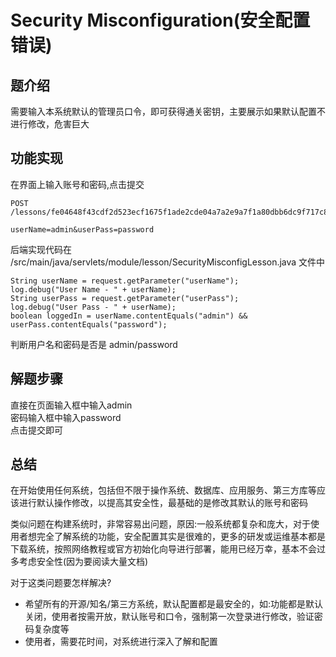 # Security Misconfiguration(安全配置错误)

## 题介绍
需要输入本系统默认的管理员口令，即可获得通关密钥，主要展示如果默认配置不进行修改，危害巨大

## 功能实现 
在界面上输入账号和密码,点击提交

```
POST /lessons/fe04648f43cdf2d523ecf1675f1ade2cde04a7a2e9a7f1a80dbb6dc9f717c833

userName=admin&userPass=password
```
后端实现代码在 /src/main/java/servlets/module/lesson/SecurityMisconfigLesson.java 文件中

```
String userName = request.getParameter("userName");
log.debug("User Name - " + userName);
String userPass = request.getParameter("userPass");
log.debug("User Pass - " + userName);
boolean loggedIn = userName.contentEquals("admin") && userPass.contentEquals("password");
```
判断用户名和密码是否是 admin/password 

## 解题步骤  
直接在页面输入框中输入admin  
密码输入框中输入password  
点击提交即可 

## 总结  
在开始使用任何系统，包括但不限于操作系统、数据库、应用服务、第三方库等应该进行默认操作修改，以提高其安全性，最基础的是修改其默认的账号和密码

类似问题在构建系统时，非常容易出问题，原因:一般系统都复杂和庞大，对于使用者想完全了解系统的功能，安全配置其实是很难的，更多的研发或运维基本都是下载系统，按照网络教程或官方初始化向导进行部署，能用已经万幸，基本不会过多考虑安全性(因为要阅读大量文档)  

对于这类问题要怎样解决?  

- 希望所有的开源/知名/第三方系统，默认配置都是最安全的，如:功能都是默认关闭，使用者按需开放，默认账号和口令，强制第一次登录进行修改，验证密码复杂度等
- 使用者，需要花时间，对系统进行深入了解和配置